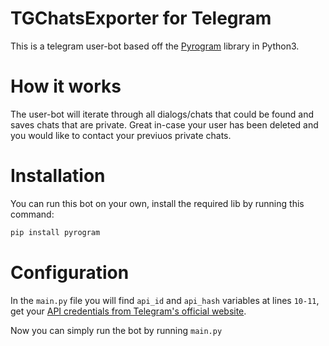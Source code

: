 # TGChatsExporter for Telegram
This is a telegram user-bot based off the [Pyrogram](https://github.com/pyrogram/pyrogram) library in Python3. 

# How it works

The user-bot will iterate through all dialogs/chats that could be found and saves chats that are private. Great in-case your user has been deleted and you would like to contact your previuos private chats.

# Installation

You can run this bot on your own, install the required lib by running this command: 

```bash
pip install pyrogram
```

# Configuration

In the `main.py` file you will find `api_id` and `api_hash` variables at lines `10-11`, get your [API credentials from Telegram's official website](https://my.telegram.org/auth).

Now you can simply run the bot by running `main.py`
